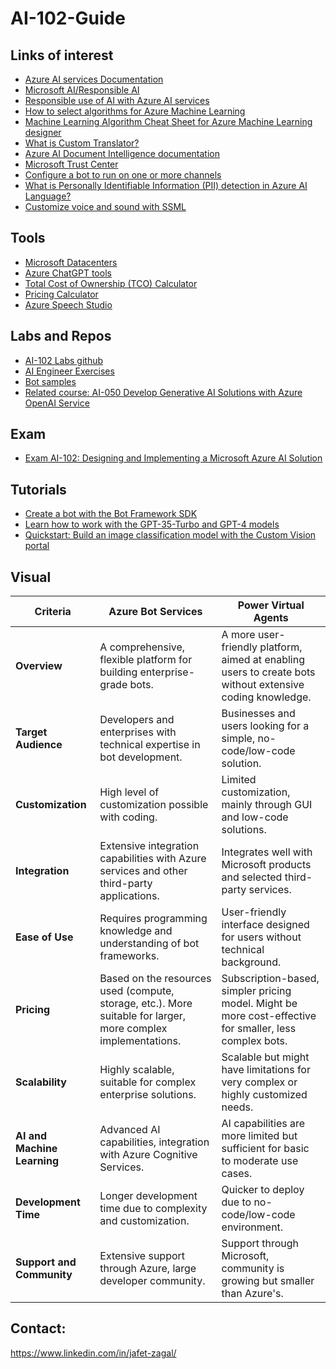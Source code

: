 # AI-102-Guide
## Links of interest
- [Azure AI services Documentation](https://learn.microsoft.com/en-us/azure/ai-services/)
- [Microsoft AI/Responsible AI](https://www.microsoft.com/en-us/ai/principles-and-approach/)
- [Responsible use of AI with Azure AI services](https://learn.microsoft.com/en-us/azure/ai-services/responsible-use-of-ai-overview)
- [How to select algorithms for Azure Machine Learning](https://learn.microsoft.com/en-us/azure/machine-learning/how-to-select-algorithms?view=azureml-api-1)
- [Machine Learning Algorithm Cheat Sheet for Azure Machine Learning designer](https://learn.microsoft.com/en-us/azure/machine-learning/algorithm-cheat-sheet?view=azureml-api-1)
- [What is Custom Translator?](https://learn.microsoft.com/en-us/azure/ai-services/translator/custom-translator/overview)
- [Azure AI Document Intelligence documentation](https://learn.microsoft.com/en-us/azure/ai-services/document-intelligence/?view=doc-intel-3.1.0)
- [Microsoft Trust Center](https://www.microsoft.com/en-us/trust-center/product-overview)
- [Configure a bot to run on one or more channels](https://learn.microsoft.com/en-us/azure/bot-service/bot-service-manage-channels?view=azure-bot-service-4.0)
- [What is Personally Identifiable Information (PII) detection in Azure AI Language?](https://learn.microsoft.com/en-us/azure/ai-services/language-service/personally-identifiable-information/overview)
- [Customize voice and sound with SSML](https://learn.microsoft.com/en-us/azure/ai-services/speech-service/speech-synthesis-markup-voice)


## Tools
- [Microsoft Datacenters](https://datacenters.microsoft.com/globe/explore)
- [Azure ChatGPT tools](https://www.azurespeed.com/ChatGPT/CodeAssistant)
- [Total Cost of Ownership (TCO) Calculator](https://azure.microsoft.com/en-us/pricing/tco/calculator/)
- [Pricing Calculator](https://azure.microsoft.com/en-ca/pricing/calculator/)
- [Azure Speech Studio](https://speech.microsoft.com/portal/customvoice/overview)

## Labs and Repos
- [AI-102 Labs github](https://github.com/MicrosoftLearning/AI-102-AIEngineer)
- [AI Engineer Exercises](https://microsoftlearning.github.io/AI-102-AIEngineer/)
- [Bot samples](https://github.com/Microsoft/BotBuilder-Samples/blob/main/README.md)
- [Related course: AI-050 Develop Generative AI Solutions with Azure OpenAI Service](https://learn.microsoft.com/en-us/training/courses/ai-050t00)

## Exam
- [Exam AI-102: Designing and Implementing a Microsoft Azure AI Solution](https://learn.microsoft.com/en-us/credentials/certifications/exams/ai-102/)


## Tutorials
- [Create a bot with the Bot Framework SDK](https://learn.microsoft.com/en-us/azure/bot-service/bot-service-quickstart-create-bot?view=azure-bot-service-4.0&tabs=csharp%2Cvs#start-the-emulator-and-connect-your-bot)
- [Learn how to work with the GPT-35-Turbo and GPT-4 models](https://learn.microsoft.com/en-us/azure/ai-services/openai/how-to/chatgpt?tabs=python&pivots=programming-language-chat-completions)
- [Quickstart: Build an image classification model with the Custom Vision portal](https://learn.microsoft.com/en-us/azure/ai-services/custom-vision-service/getting-started-build-a-classifier)

## Visual

| Criteria                   | Azure Bot Services                                          | Power Virtual Agents                          |
|----------------------------|-------------------------------------------------------------|----------------------------------------------|
| **Overview**               | A comprehensive, flexible platform for building enterprise-grade bots. | A more user-friendly platform, aimed at enabling users to create bots without extensive coding knowledge. |
| **Target Audience**        | Developers and enterprises with technical expertise in bot development. | Businesses and users looking for a simple, no-code/low-code solution. |
| **Customization**          | High level of customization possible with coding.            | Limited customization, mainly through GUI and low-code solutions. |
| **Integration**            | Extensive integration capabilities with Azure services and other third-party applications. | Integrates well with Microsoft products and selected third-party services. |
| **Ease of Use**            | Requires programming knowledge and understanding of bot frameworks. | User-friendly interface designed for users without technical background. |
| **Pricing**                | Based on the resources used (compute, storage, etc.). More suitable for larger, more complex implementations. | Subscription-based, simpler pricing model. Might be more cost-effective for smaller, less complex bots. |
| **Scalability**            | Highly scalable, suitable for complex enterprise solutions. | Scalable but might have limitations for very complex or highly customized needs. |
| **AI and Machine Learning**| Advanced AI capabilities, integration with Azure Cognitive Services. | AI capabilities are more limited but sufficient for basic to moderate use cases. |
| **Development Time**       | Longer development time due to complexity and customization. | Quicker to deploy due to no-code/low-code environment. |
| **Support and Community**  | Extensive support through Azure, large developer community. | Support through Microsoft, community is growing but smaller than Azure's. |



## Contact:

https://www.linkedin.com/in/jafet-zagal/